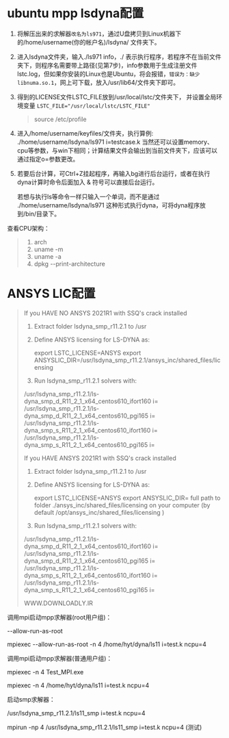 # ubuntu mpp lsdyna配置

1. 将解压出来的求解器`改名为ls971`，通过U盘拷贝到Linux机器下的/home/username(你的帐户名)/lsdyna/ 文件夹下。

2. 进入lsdyna文件夹，输入./ls971 info，./ 表示执行程序，若程序不在当前文件夹下，则程序名需要带上路径(见第7步)，info参数用于生成注册文件lstc.log，但如果你安装的Linux也是Ubuntu，将会报错，`错误为：缺少libnuma.so.1`，网上可下载，放入/usr/lib64/文件夹下即可。

3. 得到的LICENSE文件LSTC_FILE放到/usr/local/lstc/文件夹下， 并设置全局环境变量 `LSTC_FILE="/usr/local/lstc/LSTC_FILE"`

   > source /etc/profile

4. 进入/home/username/keyfiles/文件夹，执行算例: ./home/username/lsdyna/ls971 i=testcase.k 当然还可以设置memory、cpu等参数，与win下相同；计算结果文件会输出到当前文件夹下，应该可以通过指定o=参数更改。

5. 若要后台计算，可Ctrl+Z挂起程序，再输入bg进行后台运行，或者在执行dyna计算时命令后面加入 & 符号可以直接后台运行。

   若想与执行ls等命令一样只输入一个单词，而不是通过 ./home/username/lsdyna/ls971 这种形式执行dyna，可将dyna程序放到/bin/目录下。

   

查看CPU架构：

> 1. arch
> 2. uname -m
> 3. uname -a
> 4. dpkg --print-architecture

# ANSYS LIC配置

> 	If you HAVE NO ANSYS 2021R1 with SSQ's crack installed
>
> 1. Extract folder lsdyna_smp_r11.2.1 to /usr
>
> 2. Define ANSYS licensing for LS-DYNA as:
>
>       export LSTC_LICENSE=ANSYS
>       export ANSYSLIC_DIR=/usr/lsdyna_smp_r11.2.1/ansys_inc/shared_files/licensing
>
> 3. Run lsdyna_smp_r11.2.1 solvers with:
>
> /usr/lsdyna_smp_r11.2.1/ls-dyna_smp_d_R11_2_1_x64_centos610_ifort160 <options> i=<inputfile>
> /usr/lsdyna_smp_r11.2.1/ls-dyna_smp_d_R11_2_1_x64_centos610_pgi165 <options> i=<inputfile>
> /usr/lsdyna_smp_r11.2.1/ls-dyna_smp_s_R11_2_1_x64_centos610_ifort160 <options> i=<inputfile>
> /usr/lsdyna_smp_r11.2.1/ls-dyna_smp_s_R11_2_1_x64_centos610_pgi165 <options> i=<inputfile>
>
>
> 	If you HAVE ANSYS 2021R1 with SSQ's crack installed
>
> 1. Extract folder lsdyna_smp_r11.2.1 to /usr
>
> 2. Define ANSYS licensing for LS-DYNA as:
>
>    export LSTC_LICENSE=ANSYS
>    export ANSYSLIC_DIR= full path to folder ./ansys_inc/shared_files/licensing on your computer
>    (by default /opt/ansys_inc/shared_files/licensing )
>
> 3. Run lsdyna_smp_r11.2.1 solvers with:
>
> /usr/lsdyna_smp_r11.2.1/ls-dyna_smp_d_R11_2_1_x64_centos610_ifort160 <options> i=<inputfile>
> /usr/lsdyna_smp_r11.2.1/ls-dyna_smp_d_R11_2_1_x64_centos610_pgi165 <options> i=<inputfile>
> /usr/lsdyna_smp_r11.2.1/ls-dyna_smp_s_R11_2_1_x64_centos610_ifort160 <options> i=<inputfile>
> /usr/lsdyna_smp_r11.2.1/ls-dyna_smp_s_R11_2_1_x64_centos610_pgi165 <options> i=<inputfile>
>
> WWW.DOWNLOADLY.IR

调用mpi启动mpp求解器(root用户组)：

--allow-run-as-root

mpiexec --allow-run-as-root  -n 4 /home/hyt/dyna/ls11 i=test.k ncpu=4

调用mpi启动mpp求解器(普通用户组)：

mpiexec -n 4 Test_MPI.exe

mpiexec -n 4 /home/hyt/dyna/ls11 i=test.k ncpu=4

启动smp求解器：

/usr/lsdyna_smp_r11.2.1/ls11_smp i=test.k ncpu=4

mpirun -np 4 /usr/lsdyna_smp_r11.2.1/ls11_smp i=test.k ncpu=4 (测试)

